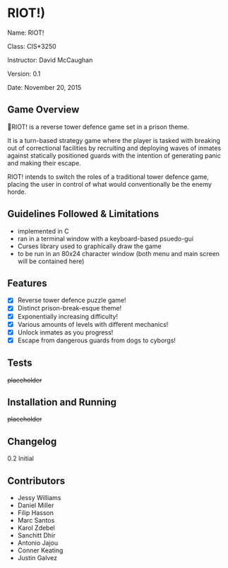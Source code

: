 # **RIOT!**)
Name: RIOT!

Class: CIS*3250

Instructor: David McCaughan

Version: 0.1

Date: November 20, 2015

## Game Overview

:hammer:RIOT! is a reverse tower defence game set in a prison theme.

It is a turn-based strategy game where the player is tasked with breaking out of correctional facilities by recruiting and deploying waves of inmates against statically positioned guards with the intention of generating panic and making their escape.

RIOT! intends to switch the roles of a traditional tower defence game, placing the user in control of what would conventionally be the enemy horde.

## Guidelines Followed & Limitations

- implemented in C
- ran in a terminal window with a keyboard-based psuedo-gui
- Curses library used to graphically draw the game
- to be run in an 80x24 character window (both menu and main screen will be contained here)

## Features

- [x] Reverse tower defence puzzle game!
- [x] Distinct prison-break-esque theme!
- [x] Exponentially increasing difficulty!
- [x] Various amounts of levels with different mechanics!
- [x] Unlock inmates as you progress!
- [x] Escape from dangerous guards from dogs to cyborgs!

## Tests

~~placeholder~~

## Installation and Running

~~placeholder~~

## Changelog

0.2 Initial

## Contributors

* Jessy Williams
* Daniel Miller
* Filip Hasson
* Marc Santos
* Karol Zdebel
* Sanchitt Dhir
* Antonio Jajou
* Conner Keating
* Justin Galvez